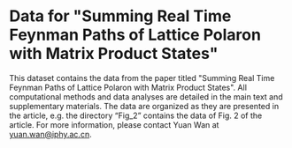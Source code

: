 # Data for "Summing Real Time Feynman Paths of Lattice Polaron with Matrix Product States"
This dataset contains the data from the paper titled "Summing Real Time Feynman Paths of Lattice Polaron with Matrix Product States". All computational methods and data analyses are detailed in the main text and supplementary materials. The data are organized as they are presented in the article, e.g. the directory “Fig_2” contains the data of Fig. 2 of the article. For more information, please contact Yuan Wan at yuan.wan@iphy.ac.cn.
